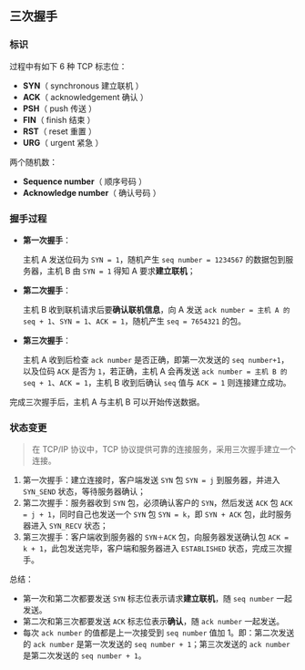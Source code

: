 ## 三次握手

### **标识**

过程中有如下 6 种 TCP 标志位：

- **SYN**（ synchronous 建立联机 ）
- **ACK**（ acknowledgement 确认 ）
- **PSH**（ push 传送 ）
- **FIN**（ finish 结束 ）
- **RST**（ reset 重置 ）
- **URG**（ urgent 紧急 ）

两个随机数：

- **Sequence number**（ 顺序号码 ）
- **Acknowledge number**（ 确认号码 ）

### **握手过程**

- **第一次握手**：

    主机 A 发送位码为 `SYN = 1`，随机产生 `seq number = 1234567` 的数据包到服务器，主机 B 由 `SYN = 1` 得知 A 要求**建立联机**；

- **第二次握手**：

    主机 B 收到联机请求后要**确认联机信息**，向 A 发送 `ack number = 主机 A 的 seq + 1`、`SYN = 1`、`ACK = 1`，随机产生 `seq = 7654321` 的包。

- **第三次握手**：

    主机 A 收到后检查 `ack number` 是否正确，即第一次发送的 `seq number+1`，以及位码 `ACK` 是否为 `1`，若正确，主机 A 会再发送 `ack number = 主机 B 的 seq + 1`、`ACK = 1`，主机 B 收到后确认 `seq` 值与 `ACK = 1` 则连接建立成功。

完成三次握手后，主机 A 与主机 B 可以开始传送数据。

### **状态变更**

> 在 TCP/IP 协议中，TCP 协议提供可靠的连接服务，采用三次握手建立一个连接。 

1. 第一次握手：建立连接时，客户端发送 `SYN` 包 `SYN = j` 到服务器，并进入 `SYN_SEND` 状态，等待服务器确认； 
2. 第二次握手：服务器收到 `SYN` 包，必须确认客户的 `SYN`，然后发送 `ACK` 包 `ACK = j + 1`，同时自己也发送一个 `SYN` 包 `SYN = k`，即 `SYN + ACK` 包，此时服务器进入 `SYN_RECV` 状态；
3. 第三次握手：客户端收到服务器的 `SYN＋ACK` 包，向服务器发送确认包 `ACK = k + 1`，此包发送完毕，客户端和服务器进入 `ESTABLISHED` 状态，完成三次握手。

总结：

- 第一次和第二次都要发送 `SYN` 标志位表示请求**建立联机**，随 `seq number` 一起发送。
- 第二次和第三次都要发送 `ACK` 标志位表示**确认**，随 `ack number` 一起发送。
- 每次 `ack number` 的值都是上一次接受到 `seq number` 值加 1。即：第二次发送的 `ack number` 是第一次发送的 `seq number + 1`；第三次发送的 `ack number` 是第二次发送的 `seq number + 1`。